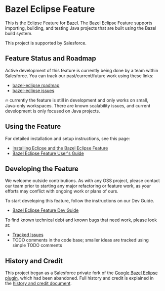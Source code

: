 # Bazel Eclipse Feature

This is the Eclipse Feature for [Bazel](http://bazel.io).
The Bazel Eclipse Feature supports importing, building, and testing Java projects that are built using the Bazel build system.

This project is supported by Salesforce.

## Feature Status and Roadmap

Active development of this feature is currently being done by a team within Salesforce.
You can track our past/current/future work using these links:

- [bazel-eclipse roadmap](https://github.com/salesforce/bazel-eclipse/wiki)
- [bazel-eclipse issues](https://github.com/salesforce/bazel-eclipse/issues)

:fire: currently the feature is still in development and only works on small, Java-only workspaces. There are known scalability issues, and current development is only focused on Java projects.

## Using the Feature

For detailed installation and setup instructions, see this page:

- [Installing Eclipse and the Bazel Eclipse Feature](docs/install.md)
- [Bazel Eclipse Feature User's Guide](docs/using_the_feature.md)

## Developing the Feature

We welcome outside contributions.
As with any OSS project, please contact our team prior to starting any major refactoring or feature work,
  as your efforts may conflict with ongoing work or plans of ours.

To start developing this feature, follow the instructions on our Dev Guide.

- [Bazel Eclipse Feature Dev Guide](docs/dev/dev_guide.md)

To find known technical debt and known bugs that need work, please look at:

- [Tracked Issues](https://github.com/salesforce/bazel-eclipse/issues)
- TODO comments in the code base; smaller ideas are tracked using simple TODO comments

## History and Credit

This project began as a Salesforce private fork of the [Google Bazel Eclipse plugin](https://github.com/bazelbuild/eclipse), which had been abandoned.
Full history and credit is explained in the [history and credit document](docs/history.md).
